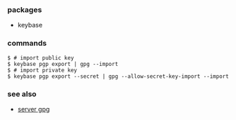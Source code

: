 ### packages

  - keybase

### commands

    $ # import public key
    $ keybase pgp export | gpg --import
    $ # import private key
    $ keybase pgp export --secret | gpg --allow-secret-key-import --import

### see also
  - [server gpg](https://github.com/sentriz/dotfiles/blob/master/server/gpg.md)
